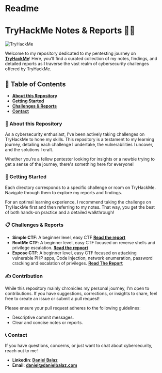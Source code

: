 # Readme

# **TryHackMe Notes & Reports 🕵️‍♂️**
![TryHackMe](https://assets.tryhackme.com/img/logo/tryhackme_logo_full.svg)

Welcome to my repository dedicated to my pentesting journey on **[TryHackMe](https://www.tryhackme.com/)**! Here, you'll find a curated collection of my notes, findings, and detailed reports as I traverse the vast realm of cybersecurity challenges offered by TryHackMe.

## **📖 Table of Contents**

- **[About this Repository](#🚀-about-this-repositoryy)**
- **[Getting Started](#🎯-getting-started)**
- **[Challenges & Reports](#📋-challenges--reports)**
- **[Contact](#📞-contact)**

### **🚀 About this Repository**

As a cybersecurity enthusiast, I've been actively taking challenges on TryHackMe to hone my skills. This repository is a testament to my learning journey, detailing each challenge I undertake, the vulnerabilities I uncover, and the solutions I craft.

Whether you're a fellow pentester looking for insights or a newbie trying to get a sense of the journey, there's something here for everyone!

### **🎯 Getting Started**

Each directory corresponds to a specific challenge or room on TryHackMe. Navigate through them to explore my reports and findings.

For an optimal learning experience, I recommend taking the challenge on TryHackMe first and then referring to my notes. That way, you get the best of both hands-on practice and a detailed walkthrough!

### **📋 Challenges & Reports**

- **Simple CTF**: A beginner level, easy CTF **[Read the report](practice/simple-ctf/simple-ctf.md)**
- **RootMe CTF**: A beginner level, easy CTF focused on reverse shells and privilege escalation. **[Read the repoort](practice/rootme-ctf/rootme-ctf.md)**
- **Expose CTF**: A beginner level, easy CTF focused on attacking vulnerable PHP apps, Code Injection, network enumeration, password cracking and escalation of privileges. **[Read The Report](practice/expose-ctf/expose.md)**

### **✍️ Contribution**

While this repository mainly chronicles my personal journey, I'm open to contributions. If you have suggestions, corrections, or insights to share, feel free to create an issue or submit a pull request!

Please ensure your pull request adheres to the following guidelines:

- Descriptive commit messages.
- Clear and concise notes or reports.

### **📞 Contact**

If you have questions, concerns, or just want to chat about cybersecurity, reach out to me!


- **LinkedIn**: **[Daniel Balaz](https://www.linkedin.com/in/danielbalaz/)**
- **Email**: **[daniel@danielbalaz.com](mailto:daniel@danielbalaz.com)**